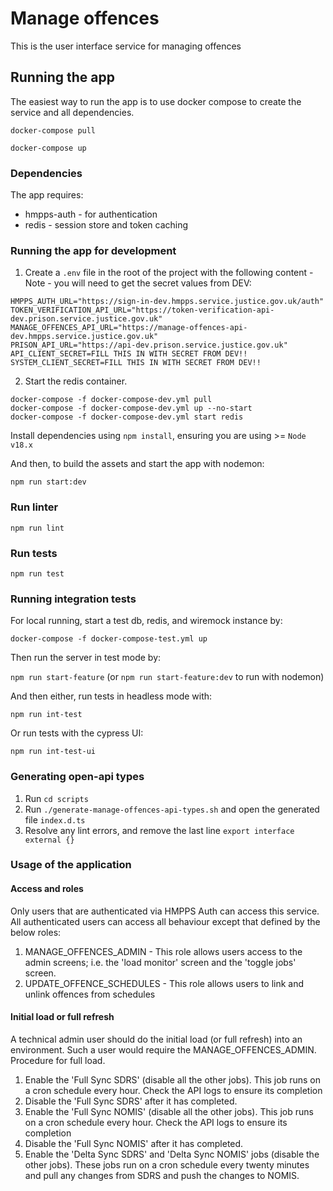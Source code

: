 # Manage offences
This is the user interface service for managing offences

## Running the app
The easiest way to run the app is to use docker compose to create the service and all dependencies. 

`docker-compose pull`

`docker-compose up`

### Dependencies
The app requires: 
* hmpps-auth - for authentication
* redis - session store and token caching

### Running the app for development
1. Create a `.env` file in the root of the project with the following content - Note - you will need to get the secret values from DEV:
```   
HMPPS_AUTH_URL="https://sign-in-dev.hmpps.service.justice.gov.uk/auth"
TOKEN_VERIFICATION_API_URL="https://token-verification-api-dev.prison.service.justice.gov.uk"
MANAGE_OFFENCES_API_URL="https://manage-offences-api-dev.hmpps.service.justice.gov.uk"
PRISON_API_URL="https://api-dev.prison.service.justice.gov.uk"
API_CLIENT_SECRET=FILL THIS IN WITH SECRET FROM DEV!!
SYSTEM_CLIENT_SECRET=FILL THIS IN WITH SECRET FROM DEV!!
```   
2. Start the redis container.
```   
docker-compose -f docker-compose-dev.yml pull
docker-compose -f docker-compose-dev.yml up --no-start
docker-compose -f docker-compose-dev.yml start redis
```

Install dependencies using `npm install`, ensuring you are using >= `Node v18.x`

And then, to build the assets and start the app with nodemon:

`npm run start:dev`

### Run linter

`npm run lint`

### Run tests

`npm run test`

### Running integration tests

For local running, start a test db, redis, and wiremock instance by:

`docker-compose -f docker-compose-test.yml up`

Then run the server in test mode by:

`npm run start-feature` (or `npm run start-feature:dev` to run with nodemon)

And then either, run tests in headless mode with:

`npm run int-test`
 
Or run tests with the cypress UI:

`npm run int-test-ui`

### Generating open-api types
1. Run `cd scripts`
2. Run `./generate-manage-offences-api-types.sh` and open the generated file `index.d.ts`
3. Resolve any lint errors, and remove the last line `export interface external {}`

### Usage of the application
#### Access and roles
Only users that are authenticated via HMPPS Auth can access this service. All authenticated users can access all behaviour except that defined by the below roles:
1. MANAGE_OFFENCES_ADMIN - This role allows users access to the admin screens; i.e. the 'load monitor' screen and the 'toggle jobs' screen.
2. UPDATE_OFFENCE_SCHEDULES - This role allows users to link and unlink offences from schedules

#### Initial load or full refresh
A technical admin user should do the initial load (or full refresh) into an environment. Such a user would require the MANAGE_OFFENCES_ADMIN.
Procedure for full load.
1. Enable the 'Full Sync SDRS' (disable all the other jobs). This job runs on a cron schedule every hour. Check the API logs to ensure its completion
2. Disable the 'Full Sync SDRS' after it has completed.
3. Enable the 'Full Sync NOMIS' (disable all the other jobs). This job runs on a cron schedule every hour. Check the API logs to ensure its completion
4. Disable the 'Full Sync NOMIS' after it has completed.
5. Enable the 'Delta Sync SDRS' and 'Delta Sync NOMIS' jobs (disable the other jobs). These jobs run on a cron schedule every twenty minutes and pull any changes from SDRS and push the changes to NOMIS.


